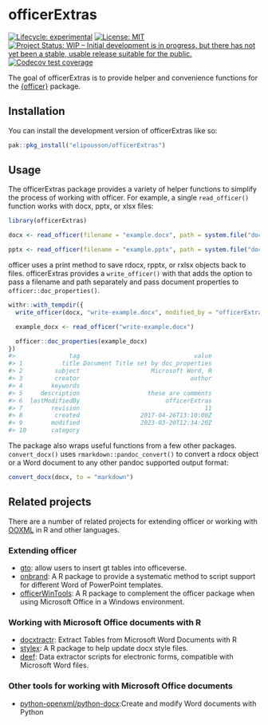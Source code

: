 
<!-- README.md is generated from README.Rmd. Please edit that file -->

# officerExtras

<!-- badges: start -->

[![Lifecycle:
experimental](https://img.shields.io/badge/lifecycle-experimental-orange.svg)](https://lifecycle.r-lib.org/articles/stages.html#experimental)
[![License:
MIT](https://img.shields.io/badge/License-MIT-yellow.svg)](https://opensource.org/licenses/MIT)
[![Project Status: WIP – Initial development is in progress, but there
has not yet been a stable, usable release suitable for the
public.](https://www.repostatus.org/badges/latest/wip.svg)](https://www.repostatus.org/#wip)
[![Codecov test
coverage](https://codecov.io/gh/elipousson/officerExtras/branch/main/graph/badge.svg)](https://app.codecov.io/gh/elipousson/officerExtras?branch=main)
<!-- badges: end -->

The goal of officerExtras is to provide helper and convenience functions
for the [{officer}](https://github.com/davidgohel/officer) package.

## Installation

You can install the development version of officerExtras like so:

``` r
pak::pkg_install("elipousson/officerExtras")
```

## Usage

The officerExtras package provides a variety of helper functions to
simplify the process of working with officer. For example, a single
`read_officer()` function works with docx, pptx, or xlsx files:

``` r
library(officerExtras)

docx <- read_officer(filename = "example.docx", path = system.file("doc_examples", package = "officer"))

pptx <- read_officer(filename = "example.pptx", path = system.file("doc_examples", package = "officer"))
```

officer uses a print method to save rdocx, rpptx, or rxlsx objects back
to files. officerExtras provides a `write_officer()` with that adds the
option to pass a filename and path separately and pass document
properties to `officer::doc_properties()`.

``` r
withr::with_tempdir({
  write_officer(docx, "write-example.docx", modified_by = "officerExtras", title = "Document Title set by doc_properties", subject = "Microsoft Word, R")

  example_docx <- read_officer("write-example.docx")

  officer::doc_properties(example_docx)
})
#>               tag                                value
#> 1           title Document Title set by doc_properties
#> 2         subject                    Microsoft Word, R
#> 3         creator                               author
#> 4        keywords                                     
#> 5     description                   these are comments
#> 6  lastModifiedBy                        officerExtras
#> 7        revision                                   11
#> 8         created                 2017-04-26T13:10:00Z
#> 9        modified                 2023-03-20T12:34:20Z
#> 10       category
```

The package also wraps useful functions from a few other packages.
`convert_docx()` uses `rmarkdown::pandoc_convert()` to convert a rdocx
object or a Word document to any other pandoc supported output format:

``` r
convert_docx(docx, to = "markdown")
```

## Related projects

There are a number of related projects for extending officer or working
with [OOXML](https://en.wikipedia.org/wiki/Office_Open_XML) in R and
other languages.

### Extending officer

- [gto](https://github.com/GSK-Biostatistics/gto): allow users to insert
  gt tables into officeverse.
- [onbrand](https://github.com/john-harrold/onbrand): A R package to
  provide a systematic method to script support for different Word of
  PowerPoint templates.
- [officerWinTools](https://github.com/joshmire/officerWinTools): A R
  package to complement the officer package when using Microsoft Office
  in a Windows environment.

### Working with Microsoft Office documents with R

- [docxtractr](https://github.com/hrbrmstr/docxtractr): Extract Tables
  from Microsoft Word Documents with R
- [stylex](https://github.com/niszet/stylex): A R package to help update
  docx style files.
- [deef](https://github.com/prcleary/deef): Data extractor scripts for
  electronic forms, compatible with Microsoft Word files.

### Other tools for working with Microsoft Office documents

- [python-openxml/python-docx](https://github.com/python-openxml/python-docx):Create
  and modify Word documents with Python
